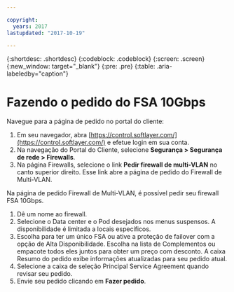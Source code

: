```yaml
---

copyright:
  years: 2017
lastupdated: "2017-10-19"

---
```


{:shortdesc: .shortdesc}
{:codeblock: .codeblock}
{:screen: .screen}
{:new_window: target="_blank"}
{:pre: .pre}
{:table: .aria-labeledby="caption"}

# Fazendo o pedido do FSA 10Gbps

Navegue para a página de pedido no portal do cliente:

1. Em seu navegador, abra [https://control.softlayer.com/](https://control.softlayer.com/) e efetue login em sua conta.
2. Na navegação do Portal do Cliente, selecione **Segurança > Segurança de rede > Firewalls**.
3. Na página Firewalls, selecione o link **Pedir firewall de multi-VLAN** no canto superior direito. Esse link abre a página de pedido do Firewall de Multi-VLAN.

Na página de pedido Firewall de Multi-VLAN, é possível pedir seu firewall FSA 10Gbps.

1. Dê um nome ao firewall.
2. Selecione o Data center e o Pod desejados nos menus suspensos. A disponibilidade é limitada a locais específicos.
3. Escolha para ter um único FSA ou ative a proteção de failover com a opção de Alta Disponibilidade.
Escolha na lista de Complementos ou empacote todos eles juntos para obter um preço com desconto. A caixa Resumo do pedido exibe informações atualizadas para seu pedido atual.
4. Selecione a caixa de seleção Principal Service Agreement quando revisar seu pedido.
5. Envie seu pedido clicando em **Fazer pedido**.

